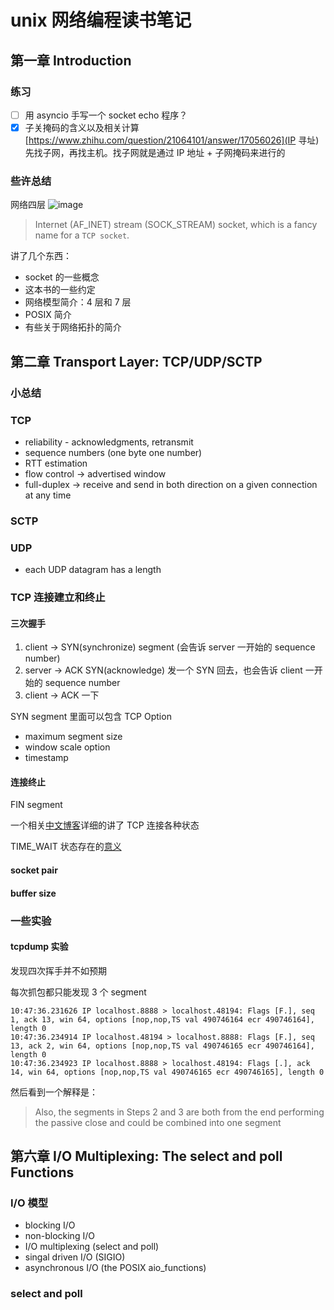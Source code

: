 

# unix 网络编程读书笔记

## 第一章 Introduction
### 练习

- [ ] 用 asyncio 手写一个 socket echo 程序？
- [x] 子关掩码的含义以及相关计算
    [https://www.zhihu.com/question/21064101/answer/17056026](IP 寻址)
    先找子网，再找主机。找子网就是通过 IP 地址 + 子网掩码来进行的

### 些许总结
网络四层
![image](https://user-images.githubusercontent.com/4962134/32207184-57ec6f32-bdc8-11e7-86af-e4afbd535d51.png)
> Internet (AF_INET) stream (SOCK_STREAM) socket, which is a fancy name for a `TCP socket`.

讲了几个东西：
* socket 的一些概念
* 这本书的一些约定
* 网络模型简介：4 层和 7 层
* POSIX 简介
* 有些关于网络拓扑的简介




## 第二章 Transport Layer: TCP/UDP/SCTP

### 小总结

### TCP

- reliability - acknowledgments, retransmit
- sequence numbers (one byte one number)
- RTT estimation
- flow control -> advertised window
- full-duplex -> receive and send in both direction on a given connection at any time

### SCTP

### UDP

- each UDP datagram has a length

### TCP 连接建立和终止

#### 三次握手

1. client -> SYN(synchronize) segment (会告诉 server 一开始的 sequence number)
2. server -> ACK SYN(acknowledge) 发一个 SYN 回去，也会告诉 client 一开始的 sequence number
3. client -> ACK 一下

SYN segment 里面可以包含 TCP Option

- maximum segment size
- window scale option
- timestamp

#### 连接终止

FIN segment

一个相关[中文博客](http://www.cnblogs.com/fczjuever/archive/2013/04/05/3000680.html)详细的讲了 TCP 连接各种状态

TIME_WAIT 状态存在的[意义](http://blog.csdn.net/rain_qingtian/article/details/9977249)



#### socket pair

#### buffer size

### 一些实验

#### tcpdump 实验

发现四次挥手并不如预期

每次抓包都只能发现 3 个 segment

```shell
10:47:36.231626 IP localhost.8888 > localhost.48194: Flags [F.], seq 1, ack 13, win 64, options [nop,nop,TS val 490746164 ecr 490746164], length 0
10:47:36.234914 IP localhost.48194 > localhost.8888: Flags [F.], seq 13, ack 2, win 64, options [nop,nop,TS val 490746165 ecr 490746164], length 0
10:47:36.234923 IP localhost.8888 > localhost.48194: Flags [.], ack 14, win 64, options [nop,nop,TS val 490746165 ecr 490746165], length 0
```

然后看到一个解释是：

> Also, the segments in Steps 2 and 3 are both from the end performing the passive close and could be combined into one segment


## 第六章 I/O Multiplexing: The select and poll Functions

### I/O 模型

- blocking I/O
- non-blocking I/O
- I/O multiplexing (select and poll)
- singal driven I/O (SIGIO)
- asynchronous I/O (the POSIX aio_functions)

### select and poll
